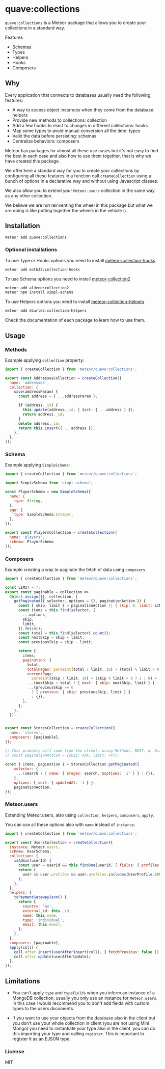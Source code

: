 # quave:collections

`quave:collections` is a Meteor package that allows you to create your collections in a standard way.

Features
  - Schemas
  - Types
  - Helpers
  - Hooks
  - Composers
  
## Why
Every application that connects to databases usually need the following features:
- A way to access object instances when they come from the database: helpers
- Provide new methods to collections: collection
- Add a few hooks to react to changes in different collections: hooks
- Map some types to avoid manual conversion all the time: types
- Valid the data before persisting: schemas
- Centralize behaviors: composers

Meteor has packages for almost all these use cases but it's not easy to find the best in each case and also how to use them together, that is why we have created this package.
 
We offer here a standard way for you to create your collections by configuring all these features in a function call `createCollection` using a bunch of options in a declarative way and without using Javascript classes. 

We also allow you to extend your `Meteor.users` collection in the same way as any other collection.

We believe we are not reinventing the wheel in this package but what we are doing is like putting together the wheels in the vehicle :).
  
## Installation

```sh
meteor add quave:collections
```

### Optional installations

To use Type or Hooks options you need to install [meteor-collection-hooks](https://github.com/Meteor-Community-Packages/meteor-collection-hooks)

```sh
meteor add matb33:collection-hooks
```

To use Schema options you need to install [meteor-collection2](
https://github.com/Meteor-Community-Packages/meteor-collection2)
```sh
meteor add aldeed:collection2
meteor npm install simpl-schema
```

To use Helpers options you need to install [meteor-collection-helpers](https://github.com/dburles/meteor-collection-helpers)

```sh
meteor add dburles:collection-helpers
```

Check the documentation of each package to learn how to use them.


## Usage

### Methods

Example applying `collection` property:
```javascript
import { createCollection } from 'meteor/quave:collections';

export const AddressesCollection = createCollection({
  name: 'addresses',
  collection: {
    save(addressParam) {
      const address = { ...addressParam };

      if (address._id) {
        this.update(address._id, { $set: { ...address } });
        return address._id;
      }
      delete address._id;
      return this.insert({ ...address });
    },
  },
});
```

### Schema

Example applying `SimpleSchema`:
```javascript
import { createCollection } from 'meteor/quave:collections';

import SimpleSchema from 'simpl-schema';

const PlayerSchema = new SimpleSchema({
  name: {
    type: String,
  },
  age: {
    type: SimpleSchema.Integer,
  },
});

export const PlayersCollection = createCollection({
  name: 'players',
  schema: PlayerSchema
});
```

### Composers
Example creating a way to paginate the fetch of data using `composers`
```javascript
import { createCollection } from 'meteor/quave:collections';

const LIMIT = 7;
export const paginable = collection =>
  Object.assign({}, collection, {
    getPaginated({ selector, options = {}, paginationAction }) {
      const { skip, limit } = paginationAction || { skip: 0, limit: LIMIT };
      const items = this.find(selector, {
        ...options,
        skip,
        limit,
      }).fetch();
      const total = this.find(selector).count();
      const nextSkip = skip + limit;
      const previousSkip = skip - limit;

      return {
        items,
        pagination: {
          total,
          totalPages: parseInt(total / limit, 10) + (total % limit > 0 ? 1 : 0),
          currentPage:
            parseInt(skip / limit, 10) + (skip % limit > 0 ? 1 : 0) + 1,
          ...(nextSkip < total ? { next: { skip: nextSkip, limit } } : {}),
          ...(previousSkip >= 0
            ? { previous: { skip: previousSkip, limit } }
            : {}),
        },
      };
    },
  });


export const StoresCollection = createCollection({
  name: 'stores',
  composers: [paginable],
});

// This probably will come from the client, using Methods, REST, or GraphQL
// const paginationAction = {skip: XXX, limit: YYY};
 
const { items, pagination } = StoresCollection.getPaginated({
    selector: {
     ...(search ? { name: { $regex: search, $options: 'i' } } : {}),
    },
    options: { sort: { updatedAt: -1 } },
    paginationAction,
});

```

### Meteor.users
Extending Meteor.users, also using `collection`, `helpers`, `composers`, `apply`.

You can use all these options also with `name` instead of `instance`. 
```javascript
import { createCollection } from 'meteor/quave:collections';

export const UsersCollection = createCollection({
  instance: Meteor.users,
  schema: UserSchema,
  collection: {
    isAdmin(userId) {
      const user = userId && this.findOne(userId, { fields: { profiles: 1 } });
      return (
        user && user.profiles && user.profiles.includes(UserProfile.ADMIN.name)
      );
    },
  },
  helpers: {
    toPaymentGatewayJson() {
      return {
        country: 'us',
        external_id: this._id,
        name: this.name,
        type: 'individual',
        email: this.email,
      };
    },
  },
  composers: [paginable],
  apply(coll) {
    coll.after.insert(userAfterInsert(coll), { fetchPrevious: false });
    coll.after.update(userAfterUpdate);
  },
});
```

## Limitations

- You can't apply `type` and `typeFields` when you inform an instance of a MongoDB collection, usually you only use an instance for `Meteor.users`. In this case I would recommend you to don't add fields with custom types to the users documents.

- If you want to use your objects from the database also in the client but you don't use your whole collection in client (you are not using Mini Mongo) you need to instantiate your type also in the client, you can do this importing your type and calling `register`. This is important to register it as an EJSON type.

### License

MIT
